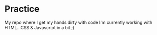 # Practice
My repo where I get my hands dirty with code
I'm currently working with HTML...CSS & Javascript in a bit ;)
